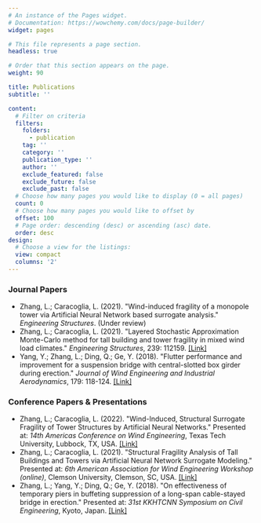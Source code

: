 ```yaml
---
# An instance of the Pages widget.
# Documentation: https://wowchemy.com/docs/page-builder/
widget: pages

# This file represents a page section.
headless: true

# Order that this section appears on the page.
weight: 90

title: Publications
subtitle: ''

content:
  # Filter on criteria
  filters:
    folders:
      - publication
    tag: ''
    category: ''
    publication_type: ''
    author: ''
    exclude_featured: false
    exclude_future: false
    exclude_past: false
  # Choose how many pages you would like to display (0 = all pages)
  count: 0
  # Choose how many pages you would like to offset by
  offset: 100
  # Page order: descending (desc) or ascending (asc) date.
  order: desc
design:
  # Choose a view for the listings:
  view: compact
  columns: '2'
---
```


### **Journal Papers**
- Zhang, L.; Caracoglia, L. (2021). "Wind-induced fragility of a monopole tower via Artificial Neural Network based surrogate analysis." *Engineering Structures*. (Under review)
- Zhang, L.; Caracoglia, L. (2021). "Layered Stochastic Approximation Monte-Carlo method for tall building and tower fragility in mixed wind load climates." *Engineering Structures*, 239: 112159. [[Link]](https://www.sciencedirect.com/science/article/abs/pii/S0141029621003096?via%3Dihub)
- Yang, Y.; Zhang, L.; Ding, Q.; Ge, Y. (2018). "Flutter performance and improvement for a suspension bridge with central-slotted box girder during erection." *Journal of Wind Engineering and Industrial Aerodynamics*, 179: 118-124. [[Link]](https://www.sciencedirect.com/science/article/abs/pii/S0167610517309789?via%3Dihub)

### **Conference Papers & Presentations**
- Zhang, L.; Caracoglia, L. (2022). "Wind-Induced, Structural Surrogate Fragility of Tower Structures by Artificial Neural Networks." Presented at: *14th Americas Conference on Wind Engineering*, Texas Tech University, Lubbock, TX, USA. [[Link]](https://www.depts.ttu.edu/nwi/14ACWE/)
- Zhang, L.; Caracoglia, L. (2021). "Structural Fragility Analysis of Tall Buildings and Towers via Artificial Neural Network Surrogate Modeling." Presented at: *6th American Association for Wind Engineering Workshop (online)*, Clemson University, Clemson, SC, USA. [[Link]](https://tigerprints.clemson.edu/cgi/viewcontent.cgi?article=1000&context=aawe)
- Zhang, L.; Yang, Y.; Ding, Q.; Ge, Y. (2018). "On effectiveness of temporary piers in buffeting suppression of a long-span cable-stayed bridge in erection." Presented at: *31st KKHTCNN Symposium on Civil Engineering*, Kyoto, Japan. [[Link]](https://strmech.kuciv.kyoto-u.ac.jp/31KKHTCNN/KKHTCNN.html)
